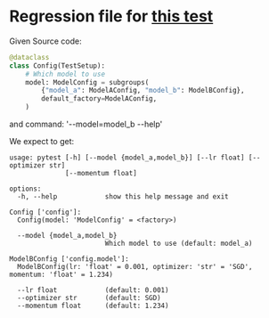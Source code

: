 # Regression file for [this test](test/test_subgroups.py:731)

Given Source code:

```python
@dataclass
class Config(TestSetup):
    # Which model to use
    model: ModelConfig = subgroups(
        {"model_a": ModelAConfig, "model_b": ModelBConfig},
        default_factory=ModelAConfig,
    )

```

and command: '--model=model_b --help'

We expect to get:

```console
usage: pytest [-h] [--model {model_a,model_b}] [--lr float] [--optimizer str]
              [--momentum float]

options:
  -h, --help            show this help message and exit

Config ['config']:
  Config(model: 'ModelConfig' = <factory>)

  --model {model_a,model_b}
                        Which model to use (default: model_a)

ModelBConfig ['config.model']:
  ModelBConfig(lr: 'float' = 0.001, optimizer: 'str' = 'SGD', momentum: 'float' = 1.234)

  --lr float            (default: 0.001)
  --optimizer str       (default: SGD)
  --momentum float      (default: 1.234)

```
